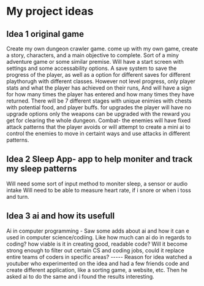 # My project ideas


## Idea 1 original game
Create my own dungeon crawler game. come up with my own game, create a story, characters, and a main objective to complete. Sort of a miny adventure game or some similar premise. Will have a start screen with settings and some accessability options. A save system to save the progress of the player, as well as a option for different saves for different playthorugh with different classes. However not level progress, only player stats and what the player has achieved on their runs, And will have a sign for how many times the player has entered and how many times they have returned. There will be 7 different stages with unique enimies with chests with potential food, and player buffs. for upgrades the player will have no upgrade options only the weapons can be upgraded with the reward you get for clearing the whole dungeon. Combat- the enemies will have fixed attack patterns that the player avoids or will attempt to create a mini ai to control the enemies to move in certaint ways and use attacks in different patterns.



## Idea 2 Sleep App- app to help moniter and track my sleep patterns
Will need some sort of input method to moniter sleep, a sensor or audio intake Will need to be able to measure heart rate, if i snore or when i toss and turn.


## Idea 3 ai and how its usefull
Ai in computer programming - Saw some adds about ai and how it can e used in computer science/codiing. Like how much can ai do in regards to coding? how viable is it in creating good, readable code? Will it become strong enough to filter out certain CS and coding jobs, could it replace entire teams of coders in specific areas? ----- Reason for idea watched a youtuber who experimented on the idea and had a few friends code and create different application, like a sorting game, a website, etc. Then he asked ai to do the same and i found the results interesting.